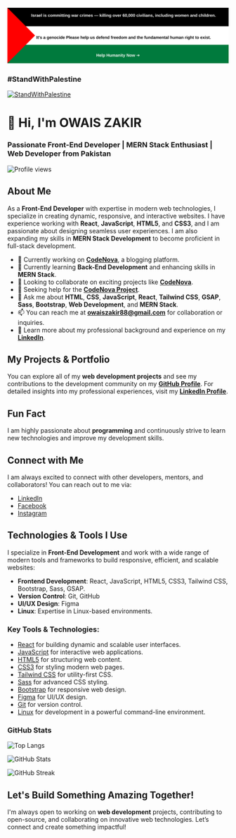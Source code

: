[![Stand With Palestine](https://github.com/standforhumanity/stand-with-palestine/blob/main/Banners/Banner1.svg)](https://stand-with-palestine.vercel.app)

### #StandWithPalestine
[![StandWithPalestine](https://raw.githubusercontent.com/Safouene1/support-palestine-banner/master/StandWithPalestine.svg)](https://techforpalestine.org/learn-more)

# 👋 Hi, I'm OWAIS ZAKIR
### Passionate Front-End Developer | MERN Stack Enthusiast | Web Developer from Pakistan

![Profile views](https://komarev.com/ghpvc/?username=owaiszakir&label=Profile%20views&color=0e75b6&style=flat)

## About Me
As a **Front-End Developer** with expertise in modern web technologies, I specialize in creating dynamic, responsive, and interactive websites. I have experience working with **React**, **JavaScript**, **HTML5**, and **CSS3**, and I am passionate about designing seamless user experiences. I am also expanding my skills in **MERN Stack Development** to become proficient in full-stack development.

- 🔭 Currently working on **[CodeNova](CodeNova.surge.sh)**, a blogging platform.
- 🌱 Currently learning **Back-End Development** and enhancing skills in **MERN Stack**.
- 👯 Looking to collaborate on exciting projects like **[CodeNova](CodeNova.surge.sh)**.
- 🤝 Seeking help for the **[CodeNova Project](https://github.com/OwaisZakir/CodeNova)**.
- 💬 Ask me about **HTML**, **CSS**, **JavaScript**, **React**, **Tailwind CSS**, **GSAP**, **Sass**, **Bootstrap**, **Web Development**, and **MERN Stack**.
- 📫 You can reach me at **owaiszakir88@gmail.com** for collaboration or inquiries.
- 📄 Learn more about my professional background and experience on my **[LinkedIn](https://linkedin.com/in/owaiszakir/)**.

## My Projects & Portfolio
You can explore all of my **web development projects** and see my contributions to the development community on my **[GitHub Profile](https://github.com/OwaisZakir)**. For detailed insights into my professional experiences, visit my **[LinkedIn Profile](https://linkedin.com/in/owaiszakir/)**.

## Fun Fact
I am highly passionate about **programming** and continuously strive to learn new technologies and improve my development skills.

## Connect with Me
I am always excited to connect with other developers, mentors, and collaborators! You can reach out to me via:

- [LinkedIn](https://linkedin.com/in/owaiszakir)
- [Facebook](https://fb.com/owaiszakirdev)
- [Instagram](https://instagram.com/owaiszakirdev)

## Technologies & Tools I Use
I specialize in **Front-End Development** and work with a wide range of modern tools and frameworks to build responsive, efficient, and scalable websites:

- **Frontend Development**: React, JavaScript, HTML5, CSS3, Tailwind CSS, Bootstrap, Sass, GSAP.
- **Version Control**: Git, GitHub
- **UI/UX Design**: Figma
- **Linux**: Expertise in Linux-based environments.

### Key Tools & Technologies:
- [React](https://reactjs.org) for building dynamic and scalable user interfaces.
- [JavaScript](https://developer.mozilla.org/en-US/docs/Web/JavaScript) for interactive web applications.
- [HTML5](https://www.w3.org/html/) for structuring web content.
- [CSS3](https://www.w3schools.com/css/) for styling modern web pages.
- [Tailwind CSS](https://tailwindcss.com) for utility-first CSS.
- [Sass](https://sass-lang.com) for advanced CSS styling.
- [Bootstrap](https://getbootstrap.com) for responsive web design.
- [Figma](https://www.figma.com) for UI/UX design.
- [Git](https://git-scm.com/) for version control.
- [Linux](https://www.linux.org) for development in a powerful command-line environment.

### GitHub Stats
![Top Langs](https://github-readme-stats.vercel.app/api/top-langs?username=owaiszakir&show_icons=true&locale=en&layout=compact)

![GitHub Stats](https://github-readme-stats.vercel.app/api?username=owaiszakir&show_icons=true&locale=en)

![GitHub Streak](https://github-readme-streak-stats.herokuapp.com/?user=owaiszakir&)

## Let's Build Something Amazing Together!
I'm always open to working on **web development** projects, contributing to open-source, and collaborating on innovative web technologies. Let’s connect and create something impactful!
